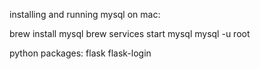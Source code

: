 installing and running mysql on mac:

brew install mysql
brew services start mysql
mysql -u root

python packages:
flask
flask-login
